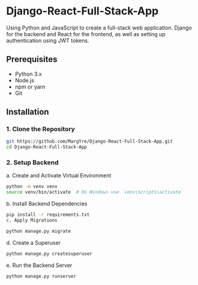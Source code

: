 # Django-React-Full-Stack-App
Using Python and JavaScript to create a full-stack web application.
Django for the backend and React for the frontend, as well as setting up authentication using JWT tokens.

## Prerequisites
- Python 3.x
- Node.js
- npm or yarn
- Git

## Installation

### 1. Clone the Repository
```bash
git https://github.com/MargYre/Django-React-Full-Stack-App.git
cd Django-React-Full-Stack-App
```


### 2. Setup Backend
a. Create and Activate Virtual Environment
```bash
python -m venv venv
source venv/bin/activate  # On Windows use `venv\Scripts\activate`
```
b. Install Backend Dependencies
```bash
pip install -r requirements.txt
c. Apply Migrations
```
```bash
python manage.py migrate
```
d. Create a Superuser
```bash
python manage.py createsuperuser
```
e. Run the Backend Server
```bash
python manage.py runserver
```
